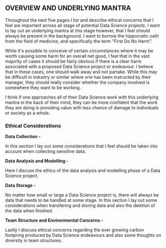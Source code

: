 ## OVERVIEW AND UNDERLYING MANTRA

Throughout the next five pages I list and describe ethical concerns that I feel are important across all stage of potential Data Science projects. I want to lay out an underlying mantra at this stage however, that I feel should always be present in the background. I want to borrow the hippocratic oath from the field of medicine, and specifically the term "First Do No Harm". 

While it's possible to conceive of certain circumstances where it may be worth causing some harm for an overall net good, I feel that in the vast majority of cases it should be fairly obvious if there is a clear harm associated with a proposed Data Science project or endeavour. I believe that in these cases, one should walk away and not partake. While this may be difficult in industry or similar where one has been instructed by their manager, they should really consider whether the company involved is somewhere they want to be working. 

I think if one approaches all of their Data Science work with this underlying mantra in the back of their mind, they can be more confident that the work they are doing is providing value with less chance of damage to individuals or society as a whole.

### Ethical Considerations

**Data Collection -**

In this section I lay out some considerations that I feel should be taken into account when collecting sensitive data.

**Data Analysis and Modelling -**

Here I discuss the ethics of the data analysis and modelling phase of a Data Science project.

**Data Storage -**

No matter how small or large a Data Science project is, there will always be data that needs to be handled at some stage. In this section I lay out some considerations when transfering and storing data and also the deletion of the data when finished.

**Team Structure and Environmental Concerns -**

Lastly I discuss ethical concerns regarding the ever growing carbon footpring produced by Data Science endeavours and also some thoughts on diversity in team structures.